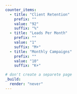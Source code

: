 ```yaml
---
counter_items:
  - title: "Client Retention"
    prefix: ""
    value: "92"
    suffix: "%"
  - title: "Leads Per Month"
    prefix: ""
    value: "1"
    suffix: "M+"
  - title: "Monthly Campaigns"
    prefix: ""
    value: "10"
    suffix: "K+"

# don't create a separete page
_build:
  render: "never"
---
```

